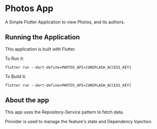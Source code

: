 # Photos App

A Simple Flutter Application to view Photos, and its authors.

## Running the Application

This application is built with Flutter.

To Run it: 

`flutter run --dart-define=PHOTOS_API=[UNSPLASH_ACCESS_KEY]`

To Build it:

`flutter run --dart-define=PHOTOS_API=[UNSPLASH_ACCESS_KEY]`


## About the app

This app uses the Repository-Service pattern to fetch data. 

Provider is used to manage the feature's state and Dependency Injection.